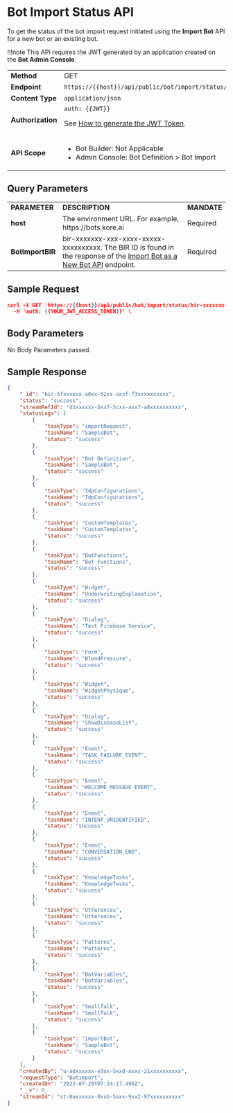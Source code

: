 # Bot Import Status API

To get the status of the bot import request initiated using the **Import Bot** API for a new bot or an existing bot.

!!!note
    This API requires the JWT generated by an application created on the **Bot Admin Console**.

<table>
  <tr>
   <td><strong>Method</strong>
   </td>
   <td>GET
   </td>
  </tr>
  <tr>
   <td><strong>Endpoint</strong>
   </td>
   <td><code>https://{{host}}/api/public/bot/import/status/{{BotImportBIR}}</code>
   </td>
  </tr>
  <tr>
   <td><strong>Content Type</strong>
   </td>
   <td><code>application/json</code>
   </td>
  </tr>
  <tr>
   <td><strong>Authorization</strong>
   </td>
   <td><code>auth: {{JWT}}</code>
<p>
See <a href="../api-introduction/#generating-the-jwt-token">How to generate the JWT Token</a>.
   </td>
  </tr>
  <tr>
   <td><strong>API Scope</strong>
   </td>
   <td>
<ul>

<li>Bot Builder: Not Applicable

<li>Admin Console: Bot Definition > Bot Import
</li>
</ul>
   </td>
  </tr>
</table>

## Query Parameters

<table>
  <tr>
   <td><strong>PARAMETER</strong>
   </td>
   <td><strong>DESCRIPTION</strong>
   </td>
   <td><strong>MANDATE</strong>
   </td>
  </tr>
  <tr>
   <td><strong>host</strong>
   </td>
   <td>The environment URL. For example, https://bots.kore.ai
   </td>
   <td>Required
   </td>
  </tr>
  <tr>
   <td><strong>BotImportBIR</strong>
   </td>
   <td>bir-xxxxxxx-xxx-xxxx-xxxxx-xxxxxxxxxx. The BIR ID is found in the response of the <a href="../import-bot-as-a-new-bot-api">Import Bot as a New Bot API</a> endpoint.
   </td>
   <td>Required
   </td>
  </tr>
</table>

## Sample Request


```json
curl -X GET 'https://{{host}}/api/public/bot/import/status/bir-xxxxxxx-xxx-xxxx-xxxxx-xxxxxxxxxx' \
  -H 'auth: {{YOUR_JWT_ACCESS_TOKEN}}' \
```

## Body Parameters

No Body Parameters passed.


## Sample Response

```json
{
    "_id": "bir-5fxxxxxx-a0xx-52xx-axxf-f3xxxxxxxxxx",
    "status": "success",
    "streamRefId": "d1xxxxxx-bxx7-5cxx-axx7-a8xxxxxxxxxx",
    "statusLogs": [
        {
            "taskType": "importRequest",
            "taskName": "SampleBot",
            "status": "success"
        },
        {
            "taskType": "Bot Definition",
            "taskName": "SampleBot",
            "status": "success"
        },
        {
            "taskType": "IdpConfigurations",
            "taskName": "IdpConfigurations",
            "status": "success"
        },
        {
            "taskType": "CustomTemplates",
            "taskName": "CustomTemplates",
            "status": "success"
        },
        {
            "taskType": "BotFunctions",
            "taskName": "Bot Functions",
            "status": "success"
        },
        {
            "taskType": "Widget",
            "taskName": "UnderwritingExplanation",
            "status": "success"
        },
        {
            "taskType": "Dialog",
            "taskName": "Test Firebase Service",
            "status": "success"
        },
        {
            "taskType": "Form",
            "taskName": "BloodPressure",
            "status": "success"
        },
        {
            "taskType": "Widget",
            "taskName": "WidgetPhysique",
            "status": "success"
        },
        {
            "taskType": "Dialog",
            "taskName": "ShowDiseaseList",
            "status": "success"
        },
        {
            "taskType": "Event",
            "taskName": "TASK_FAILURE_EVENT",
            "status": "success"
        },
        {
            "taskType": "Event",
            "taskName": "WELCOME_MESSAGE_EVENT",
            "status": "success"
        },
        {
            "taskType": "Event",
            "taskName": "INTENT_UNIDENTIFIED",
            "status": "success"
        },
        {
            "taskType": "Event",
            "taskName": "CONVERSATION_END",
            "status": "success"
        },
        {
            "taskType": "KnowledgeTasks",
            "taskName": "KnowledgeTasks",
            "status": "success"
        },
        {
            "taskType": "Utterences",
            "taskName": "Utterences",
            "status": "success"
        },
        {
            "taskType": "Patterns",
            "taskName": "Patterns",
            "status": "success"
        },
        {
            "taskType": "BotVariables",
            "taskName": "BotVariables",
            "status": "success"
        },
        {
            "taskType": "SmallTalk",
            "taskName": "SmallTalk",
            "status": "success"
        },
        {
            "taskType": "importBot",
            "taskName": "SampleBot",
            "status": "success"
        }
    ],
    "createdBy": "u-adxxxxxx-e9xx-5xxd-axxc-21xxxxxxxxxx",
    "requestType": "Botimport",
    "createdOn": "2022-07-29T07:24:17.496Z",
    "__v": 0,
    "streamId": "st-8axxxxxx-0xxb-5axx-9xx2-97xxxxxxxxxx"
}
```
